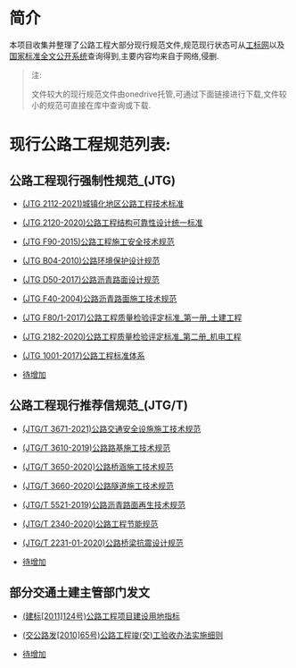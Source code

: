 # 简介

本项目收集并整理了公路工程大部分现行规范文件,规范现行状态可从[工标网](http://www.csres.com/)以及[国家标准全文公开系统](http://openstd.samr.gov.cn/bzgk/gb/index)查询得到,主要内容均来自于网络,侵删.

> 注:
> 
> 文件较大的现行规范文件由onedrive托管,可通过下面链接进行下载,文件较小的规范可直接在库中查询或下载.

# 现行公路工程规范列表:

## 公路工程现行强制性规范_(JTG)

- [(JTG 2112-2021)城镇化地区公路工程技术标准](公路工程现行规范/(JTG_2112-2021)城镇化地区公路工程技术标准.pdf)
	    
- [(JTG 2120-2020)公路工程结构可靠性设计统一标准](公路工程现行规范/(JTG_2120-2020)公路工程结构可靠性设计统一标准.pdf)
	    
- [(JTG F90-2015)公路工程施工安全技术规范](公路工程现行规范/(JTG_F90-2015)公路工程施工安全技术规范.pdf)
	    
- [(JTG B04-2010)公路环境保护设计规范](公路工程现行规范/(JTG_B04-2010)公路环境保护设计规范.pdf)
	    
- [(JTG D50-2017)公路沥青路面设计规范](公路工程现行规范/(JTG_D50-2017)公路沥青路面设计规范.docx)
	    
- [(JTG F40-2004)公路沥青路面施工技术规范](公路工程现行规范/(JTG_F40-2004)公路沥青路面施工技术规范.pdf)
	    
- [(JTG F80/1-2017)公路工程质量检验评定标准_第一册_土建工程](公路工程现行规范/(JTG_F80_1-2017)公路工程质量检验评定标准_第一册_土建工程.pdf)
	    
- [(JTG 2182-2020)公路工程质量检验评定标准_第二册_机电工程](公路工程现行规范/(JTG_2182-2020)公路工程质量检验评定标准_第二册_机电工程.pdf)
  
- [(JTG 1001-2017)公路工程标准体系](公路工程现行规范/(JTG_1001-2017)公路工程标准体系.pdf)

- [待增加](公路工程现行规范/)

## 公路工程现行推荐信规范_(JTG/T)

- [(JTG/T 3671-2021)公路交通安全设施施工技术规范](公路工程现行规范/(JTG_T_3671-2021)公路交通安全设施施工技术规范.pdf)
		  
- [(JTG/T 3610-2019)公路路基施工技术规范](公路工程现行规范/(JTG_T_3610-2019)公路路基施工技术规范.pdf)
		  
- [(JTG/T 3650-2020)公路桥涵施工技术规范](公路工程现行规范/(JTG_T_3650-2020)公路桥涵施工技术规范.pdf)
		  
- [(JTG/T 3660-2020)公路隧道施工技术规范](公路工程现行规范/(JTG_T_3660-2020)公路隧道施工技术规范.pdf)
		  
- [(JTG/T 5521-2019)公路沥青路面再生技术规范](公路工程现行规范/(JTG_T_5521-2019)公路沥青路面再生技术规范.pdf)
		  
- [(JTG/T 2340-2020)公路工程节能规范](公路工程现行规范/(JTG_T_2340-2020)公路工程节能规范.pdf)
		  
- [(JTG/T 2231-01-2020)公路桥梁抗震设计规范](公路工程现行规范/(JTG_T_2231-01-2020)公路桥梁抗震设计规范.pdf)

- [待增加](公路工程现行规范/)

## 部分交通土建主管部门发文

- [(建标[2011]124号)公路工程项目建设用地指标](公路工程现行规范/(建标[2011]124号)公路工程项目建设用地指标.pdf)
  
- [(交公路发[2010]65号)公路工程竣(交)工验收办法实施细则](公路工程现行规范/(交公路发[2010]65号)公路工程竣(交)工验收办法实施细则)
  
- [待增加](公路工程现行规范/)

